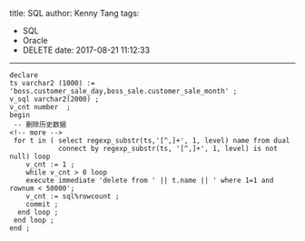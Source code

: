 title: SQL
author: Kenny Tang
tags:
  - SQL
  - Oracle
  - DELETE
date: 2017-08-21 11:12:33
---
```
declare 
ts varchar2 (1000) := 'boss.customer_sale_day,boss_sale.customer_sale_month' ;
v_sql varchar2(2000) ;
v_cnt number  ;
begin 
 -- 删除历史数据
<!-- more -->
 for t in ( select regexp_substr(ts,'[^,]+', 1, level) name from dual
            connect by regexp_substr(ts, '[^,]+', 1, level) is not null) loop
    v_cnt := 1 ;
    while v_cnt > 0 loop
    execute immediate 'delete from ' || t.name || ' where 1=1 and rownum < 50000';
    v_cnt := sql%rowcount ;
    commit ;
  end loop ;
 end loop ;
end ;
```